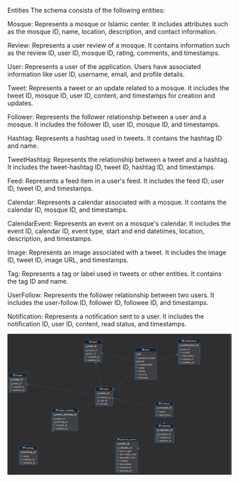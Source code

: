 Entities
The schema consists of the following entities:

Mosque: Represents a mosque or Islamic center. It includes attributes such as the mosque ID, name, location, description, and contact information.

Review: Represents a user review of a mosque. It contains information such as the review ID, user ID, mosque ID, rating, comments, and timestamps.

User: Represents a user of the application. Users have associated information like user ID, username, email, and profile details.

Tweet: Represents a tweet or an update related to a mosque. It includes the tweet ID, mosque ID, user ID, content, and timestamps for creation and updates.

Follower: Represents the follower relationship between a user and a mosque. It includes the follower ID, user ID, mosque ID, and timestamps.

Hashtag: Represents a hashtag used in tweets. It contains the hashtag ID and name.

TweetHashtag: Represents the relationship between a tweet and a hashtag. It includes the tweet-hashtag ID, tweet ID, hashtag ID, and timestamps.

Feed: Represents a feed item in a user's feed. It includes the feed ID, user ID, tweet ID, and timestamps.

Calendar: Represents a calendar associated with a mosque. It contains the calendar ID, mosque ID, and timestamps.

CalendarEvent: Represents an event on a mosque's calendar. It includes the event ID, calendar ID, event type, start and end datetimes, location, description, and timestamps.

Image: Represents an image associated with a tweet. It includes the image ID, tweet ID, image URL, and timestamps.

Tag: Represents a tag or label used in tweets or other entities. It contains the tag ID and name.

UserFollow: Represents the follower relationship between two users. It includes the user-follow ID, follower ID, followee ID, and timestamps.

Notification: Represents a notification sent to a user. It includes the notification ID, user ID, content, read status, and timestamps.

![Schema](./schema.png?raw=true)
